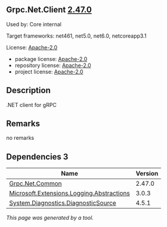 Grpc.Net.Client [2.47.0](https://www.nuget.org/packages/Grpc.Net.Client/2.47.0)
--------------------

Used by: Core internal

Target frameworks: net461, net5.0, net6.0, netcoreapp3.1

License: [Apache-2.0](../../../../licenses/apache-2.0) 

- package license: [Apache-2.0](https://licenses.nuget.org/Apache-2.0) 
- repository license: [Apache-2.0](https://github.com/grpc/grpc-dotnet.git) 
- project license: [Apache-2.0](https://github.com/grpc/grpc-dotnet) 

Description
-----------
.NET client for gRPC

Remarks
-----------
no remarks


Dependencies 3
-----------

|Name|Version|
|----------|:----|
|[Grpc.Net.Common](../../../../packages/nuget.org/grpc.net.common/2.47.0)|2.47.0|
|[Microsoft.Extensions.Logging.Abstractions](../../../../packages/nuget.org/microsoft.extensions.logging.abstractions/3.0.3)|3.0.3|
|[System.Diagnostics.DiagnosticSource](../../../../packages/nuget.org/system.diagnostics.diagnosticsource/4.5.1)|4.5.1|

*This page was generated by a tool.*